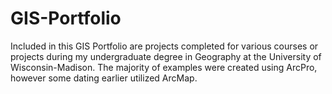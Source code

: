 # GIS-Portfolio
Included in this GIS Portfolio are projects completed for various courses or projects during my undergraduate degree in Geography at the University of Wisconsin-Madison. The majority of examples were created using ArcPro, however some dating earlier utilized ArcMap. 
